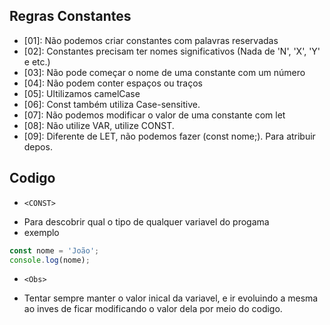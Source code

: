 ## Regras Constantes
- [01]: Não podemos criar constantes com palavras reservadas
- [02]: Constantes precisam ter nomes significativos (Nada de 'N', 'X', 'Y' e etc.)
- [03]: Não pode começar o nome de uma constante com um número
- [04]: Não podem conter espaços ou traços
- [05]: Ultilizamos camelCase
- [06]: Const também utiliza Case-sensitive.
- [07]: Não podemos modificar o valor de uma constante com let
- [08]: Não utilize VAR, utilize CONST.
- [09]: Diferente de LET, não podemos fazer (const nome;). Para atribuir depos.

## Codigo
- `<CONST>` 
* Para descobrir qual o tipo de qualquer variavel do progama
* exemplo
```javascript
const nome = 'João';
console.log(nome);
```
- `<Obs>`
* Tentar sempre manter o valor inical da variavel, e ir evoluindo a mesma ao inves de ficar modificando o valor dela por meio do codigo.

